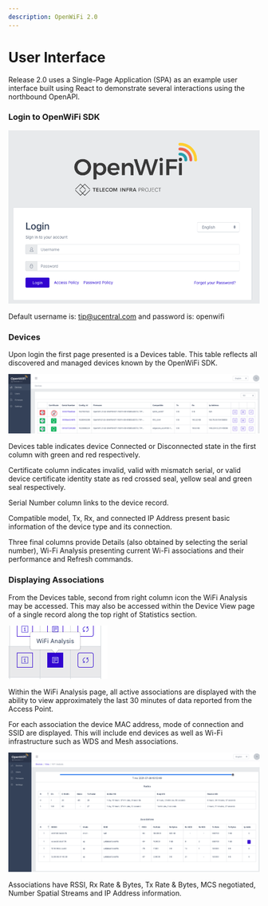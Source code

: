```yaml
---
description: OpenWiFi 2.0
---
```


# User Interface

Release 2.0 uses a Single-Page Application \(SPA\) as an example user interface built using React to demonstrate several interactions using the northbound OpenAPI. 

### Login to OpenWiFi SDK

![Login Page](.gitbook/assets/screen-shot-2021-07-28-at-4.40.17-pm.png)

Default username is: tip@ucentral.com and password is: openwifi

### Devices

Upon login the first page presented is a Devices table. This table reflects all discovered and managed devices known by the OpenWiFi SDK.

![Devices Table](.gitbook/assets/screen-shot-2021-07-28-at-4.42.14-pm.png)

Devices table indicates device Connected or Disconnected state in the first column with green and red respectively.

Certificate column indicates invalid, valid with mismatch serial, or valid device certificate identity state as red crossed seal, yellow seal and green seal respectively.

Serial Number column links to the device record. 

Compatible model, Tx, Rx, and connected IP Address present basic information of the device type and its connection. 

Three final columns provide Details \(also obtained by selecting the serial number\), Wi-Fi Analysis presenting current Wi-Fi associations and their performance and Refresh commands.   

### Displaying Associations

From the Devices table, second from right column icon the WiFi Analysis may be accessed. This may also be accessed within the Device View page of a single record along the top right of Statistics section. 

![WiFi Analysis Icon](.gitbook/assets/screen-shot-2021-07-28-at-4.58.03-pm.png)

Within the WiFi Analysis page, all active associations are displayed with the ability to view approximately the last 30 minutes of data reported from the Access Point. 

For each association the device MAC address, mode of connection and SSID are displayed. This will include end devices as well as Wi-Fi infrastructure such as WDS and Mesh associations. 

![](.gitbook/assets/screen-shot-2021-07-28-at-4.54.43-pm.png)

Associations have RSSI, Rx Rate & Bytes, Tx Rate & Bytes, MCS negotiated, Number Spatial Streams and IP Address information.   



